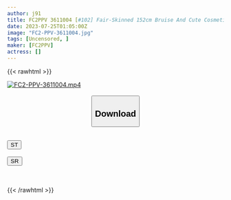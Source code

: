 ```yaml
---
author: j91
title: FC2PPV 3611004 [#102] Fair-Skinned 152cm Bruise And Cute Cosmetic Clerk. I Was Really Fascinated By The Facial Expressions That Tickle The Man’s Heart! She’s An Angel Who Accepts All Her Desires, And Her Happiness Level Is Too High When She Handles Sex ♡ Mutual Feelings Planned ♡
date: 2023-07-25T01:05:00Z
image: "FC2-PPV-3611004.jpg"
tags: [Uncensored, ]
maker: [FC2PPV]
actress: []
---
```



{{< rawhtml >}}

<div class="video" data-videoid="m6GYJjGpgXcbmXo">
    <a href="javascript:;">
        <img src="https://my.j91.asia/posts/FC2-PPV-3611004/FC2-PPV-3611004.jpg" width="WIDTH" height="HEIGHT" alt="FC2-PPV-3611004.mp4" loading="lazy">
    </a>
</div>

<script type="text/javascript" src="https://j91.asia/asset/on-demand-st.js"></script>

<br>
  <link rel="stylesheet" href="https://j91.asia/asset/bs5.css">
  
  <center>
  <button class="btn btn-primary" type="button" data-bs-toggle="collapse" data-bs-target=".multi-collapse" aria-expanded="false" aria-controls="multiCollapseExample1 multiCollapseExample2"><h2>Download</h2></button></center>
</p>
<div class="row">
  <div class="col">
    <div class="collapse multi-collapse" id="multiCollapseExample1">
      <div class="card card-body">
	      	      <br>
<div class="buttons">  
<a href="https://streamtape.to/v/m6GYJjGpgXcbmXo"><button class="btn-hover color-3"><i class="fa fa-download"></i> ST</button></a></div>
    </div>
  </div>
</div>
  <div class="col">
    <div class="collapse multi-collapse" id="multiCollapseExample2">
      <div class="card card-body">
	      <br>
<div class="buttons">
    <a href="https://streamruby.com/fqvmcnajmr3o.html"><button class="btn-hover color-9"><i class="fa fa-download"></i> SR</button></a></div>
<br><br>
      </div>
    </div>
  </div>
</div>

{{< /rawhtml >}}

